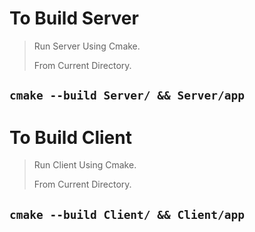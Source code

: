 # To Build Server
> Run Server Using Cmake.
> 
> From Current Directory.

`cmake --build Server/ && Server/app`
---

# To Build Client
> Run Client Using Cmake.
> 
> From Current Directory.

`cmake --build Client/ && Client/app`
---